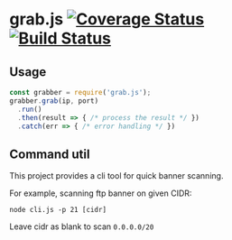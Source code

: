 # grab.js [![Coverage Status](https://coveralls.io/repos/github/ChiChou/grab.js/badge.svg?branch=master)](https://coveralls.io/github/ChiChou/grab.js?branch=master) [![Build Status](https://travis-ci.org/ChiChou/grab.js.svg?branch=master)](https://travis-ci.org/ChiChou/grab.js)

## Usage

```js
const grabber = require('grab.js');
grabber.grab(ip, port)
  .run()
  .then(result => { /* process the result */ })
  .catch(err => { /* error handling */ })
```

## Command util

This project provides a cli tool for quick banner scanning.

For example, scanning ftp banner on given CIDR:

`node cli.js -p 21 [cidr]` 

Leave cidr as blank to scan `0.0.0.0/20`